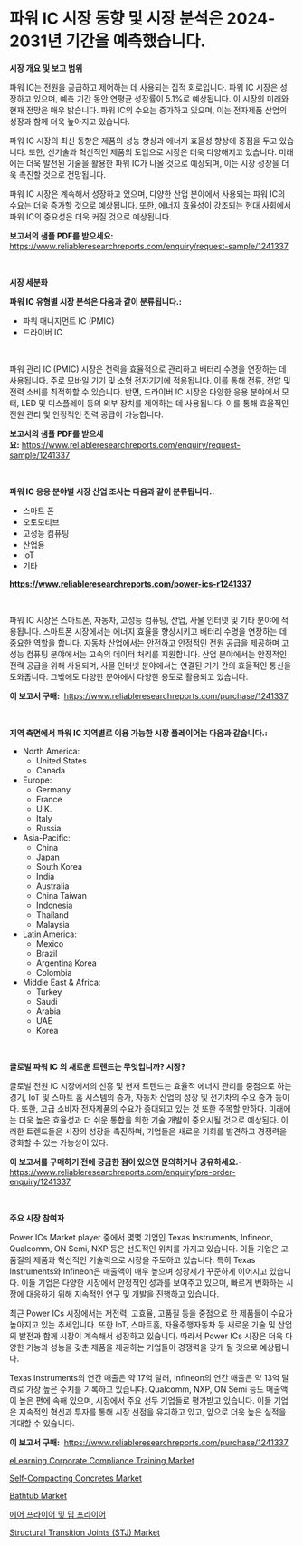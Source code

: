 <p><h1>파워 IC 시장 동향 및 시장 분석은 2024-2031년 기간을 예측했습니다.</h1></p><p><strong>시장 개요 및 보고 범위</strong></p>
<p><p>파워 IC는 전원을 공급하고 제어하는 데 사용되는 집적 회로입니다. 파워 IC 시장은 성장하고 있으며, 예측 기간 동안 연평균 성장률이 5.1%로 예상됩니다. 이 시장의 미래와 현재 전망은 매우 밝습니다. 파워 IC의 수요는 증가하고 있으며, 이는 전자제품 산업의 성장과 함께 더욱 높아지고 있습니다.</p><p>파워 IC 시장의 최신 동향은 제품의 성능 향상과 에너지 효율성 향상에 중점을 두고 있습니다. 또한, 신기술과 혁신적인 제품의 도입으로 시장은 더욱 다양해지고 있습니다. 미래에는 더욱 발전된 기술을 활용한 파워 IC가 나올 것으로 예상되며, 이는 시장 성장을 더욱 촉진할 것으로 전망됩니다.</p><p>파워 IC 시장은 계속해서 성장하고 있으며, 다양한 산업 분야에서 사용되는 파워 IC의 수요는 더욱 증가할 것으로 예상됩니다. 또한, 에너지 효율성이 강조되는 현대 사회에서 파워 IC의 중요성은 더욱 커질 것으로 예상됩니다.</p></p>
<p><strong>보고서의 샘플 PDF를 받으세요:</strong> <a href="https://www.reliableresearchreports.com/enquiry/request-sample/1241337">https://www.reliableresearchreports.com/enquiry/request-sample/1241337</a></p>
<p>&nbsp;</p>
<p><strong>시장 세분화</strong></p>
<p><strong>파워 IC 유형별 시장 분석은 다음과 같이 분류됩니다.:</strong></p>
<p><ul><li>파워 매니지먼트 IC (PMIC)</li><li>드라이버 IC</li></ul></p>
<p>&nbsp;</p>
<p><p>파워 관리 IC (PMIC) 시장은 전력을 효율적으로 관리하고 배터리 수명을 연장하는 데 사용됩니다. 주로 모바일 기기 및 소형 전자기기에 적용됩니다. 이를 통해 전류, 전압 및 전력 소비를 최적화할 수 있습니다. 반면, 드라이버 IC 시장은 다양한 응용 분야에서 모터, LED 및 디스플레이 등의 외부 장치를 제어하는 데 사용됩니다. 이를 통해 효율적인 전원 관리 및 안정적인 전력 공급이 가능합니다.</p></p>
<p><strong>보고서의 샘플 PDF를 받으세요:</strong>&nbsp;<a href="https://www.reliableresearchreports.com/enquiry/request-sample/1241337">https://www.reliableresearchreports.com/enquiry/request-sample/1241337</a></p>
<p>&nbsp;</p>
<p><strong> 파워 IC 응용 분야별 시장 산업 조사는 다음과 같이 분류됩니다.:</strong></p>
<p><ul><li>스마트 폰</li><li>오토모티브</li><li>고성능 컴퓨팅</li><li>산업용</li><li>IoT</li><li>기타</li></ul></p>
<p><strong><a href="https://www.reliableresearchreports.com/power-ics-r1241337">https://www.reliableresearchreports.com/power-ics-r1241337</a></strong></p>
<p>&nbsp;</p>
<p><p>파워 IC 시장은 스마트폰, 자동차, 고성능 컴퓨팅, 산업, 사물 인터넷 및 기타 분야에 적용됩니다. 스마트폰 시장에서는 에너지 효율을 향상시키고 배터리 수명을 연장하는 데 중요한 역할을 합니다. 자동차 산업에서는 안전하고 안정적인 전원 공급을 제공하며 고성능 컴퓨팅 분야에서는 고속의 데이터 처리를 지원합니다. 산업 분야에서는 안정적인 전력 공급을 위해 사용되며, 사물 인터넷 분야에서는 연결된 기기 간의 효율적인 통신을 도와줍니다. 그밖에도 다양한 분야에서 다양한 용도로 활용되고 있습니다.</p></p>
<p><strong>이 보고서 구매:</strong>&nbsp; <a href="https://www.reliableresearchreports.com/purchase/1241337">https://www.reliableresearchreports.com/purchase/1241337</a></p>
<p>&nbsp;</p>
<p><strong>지역 측면에서 파워 IC 지역별로 이용 가능한 시장 플레이어는 다음과 같습니다.:</strong></p>
<p><ul>
    <li>
        North America:
        <ul>
            <li>United States</li>
            <li>Canada</li>
        </ul>
    </li>
    <li>
        Europe:
        <ul>
            <li>Germany</li>
            <li>France</li>
            <li>U.K.</li>
            <li>Italy</li>
            <li>Russia</li>
        </ul>
    </li>
    <li>
        Asia-Pacific:
        <ul>
            <li>China</li>
            <li>Japan</li>
            <li>South Korea</li>
            <li>India</li>
            <li>Australia</li>
            <li>China Taiwan</li>
            <li>Indonesia</li>
            <li>Thailand</li>
            <li>Malaysia</li>
        </ul>
    </li>
    <li>
        Latin America:
        <ul>
            <li>Mexico</li>
            <li>Brazil</li>
            <li>Argentina Korea</li>
            <li>Colombia</li>
        </ul>
    </li>
    <li>
        Middle East & Africa:
        <ul>
            <li>Turkey</li>
            <li>Saudi</li>
            <li>Arabia</li>
            <li>UAE</li>
            <li>Korea</li>
        </ul>
    </li>
    </ul></p>
<p>&nbsp;</p>
<p><strong>글로벌 파워 IC 의 새로운 트렌드는 무엇입니까? 시장?</strong></p>
<p><p>글로벌 전원 IC 시장에서의 신흥 및 현재 트렌드는 효율적 에너지 관리를 중점으로 하는 경기, IoT 및 스마트 홈 시스템의 증가, 자동차 산업의 성장 및 전기차의 수요 증가 등이다. 또한, 고급 소비자 전자제품의 수요가 증대되고 있는 것 또한 주목할 만하다. 미래에는 더욱 높은 효율성과 더 쉬운 통합을 위한 기술 개발이 중요시될 것으로 예상된다. 이러한 트렌드들은 시장의 성장을 촉진하며, 기업들은 새로운 기회를 발견하고 경쟁력을 강화할 수 있는 가능성이 있다.</p></p>
<p><strong>이 보고서를 구매하기 전에 궁금한 점이 있으면 문의하거나 공유하세요.</strong>- <a href="https://www.reliableresearchreports.com/enquiry/pre-order-enquiry/1241337">https://www.reliableresearchreports.com/enquiry/pre-order-enquiry/1241337</a></p>
<p>&nbsp;</p>
<p><strong>주요 시장 참여자</strong></p>
<p><p>Power ICs Market player 중에서 몇몇 기업인 Texas Instruments, Infineon, Qualcomm, ON Semi, NXP 등은 선도적인 위치를 가지고 있습니다. 이들 기업은 고품질의 제품과 혁신적인 기술력으로 시장을 주도하고 있습니다. 특히 Texas Instruments와 Infineon은 매출액이 매우 높으며 성장세가 꾸준하게 이어지고 있습니다. 이들 기업은 다양한 시장에서 안정적인 성과를 보여주고 있으며, 빠르게 변화하는 시장에 대응하기 위해 지속적인 연구 및 개발을 진행하고 있습니다.</p><p>최근 Power ICs 시장에서는 저전력, 고효율, 고품질 등을 중점으로 한 제품들이 수요가 높아지고 있는 추세입니다. 또한 IoT, 스마트홈, 자율주행자동차 등 새로운 기술 및 산업의 발전과 함께 시장이 계속해서 성장하고 있습니다. 따라서 Power ICs 시장은 더욱 다양한 기능과 성능을 갖춘 제품을 제공하는 기업들이 경쟁력을 갖게 될 것으로 예상됩니다.</p><p>Texas Instruments의 연간 매출은 약 17억 달러, Infineon의 연간 매출은 약 13억 달러로 가장 높은 수치를 기록하고 있습니다. Qualcomm, NXP, ON Semi 등도 매출액이 높은 편에 속해 있으며, 시장에서 주요 선두 기업들로 평가받고 있습니다. 이들 기업은 지속적인 혁신과 투자를 통해 시장 선점을 유지하고 있고, 앞으로 더욱 높은 실적을 기대할 수 있습니다.</p></p>
<p><strong>이 보고서 구매:</strong>&nbsp;&nbsp;<a href="https://www.reliableresearchreports.com/purchase/1241337">https://www.reliableresearchreports.com/purchase/1241337</a></p>
<p><p><a href="https://github.com/markusgodoy/Market-Research-Report-List-3/blob/main/elearning-corporate-compliance-training-market.md">eLearning Corporate Compliance Training Market</a></p><p><a href="https://www.linkedin.com/pulse/self-compacting-concretes-market-comprehensive-report-its-h5iqc">Self-Compacting Concretes Market</a></p><p><a href="https://issuu.com/reportprime-2/docs/bathtub-market-size-2030.pptx">Bathtub Market</a></p><p><a href="https://github.com/KellyLyncyh543964/Market-Research-Report-List-1/blob/main/698468260558.md">에어 프라이어 및 딥 프라이어</a></p><p><a href="https://www.linkedin.com/pulse/structural-transition-joints-stj-market-size-reflecting-forecast-go1yf">Structural Transition Joints (STJ) Market</a></p></p>